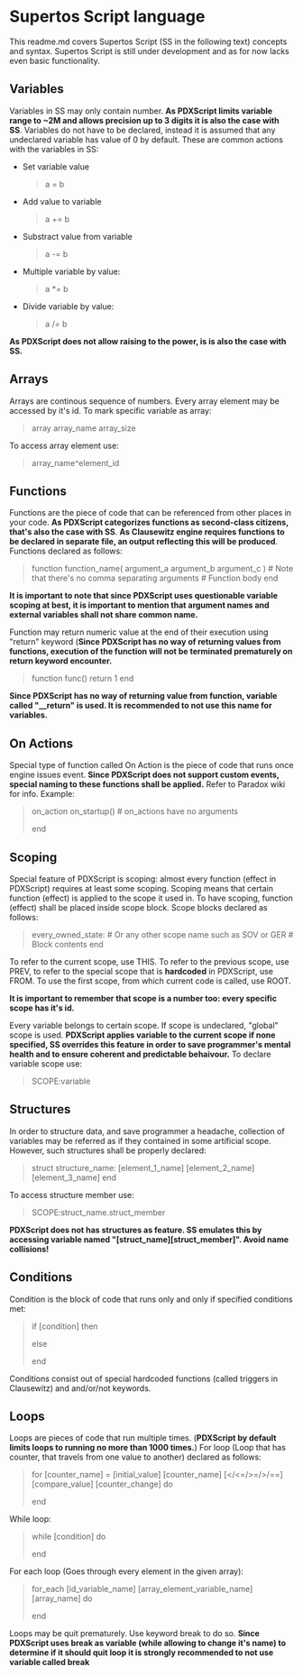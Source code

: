 # Supertos Script language
This readme.md covers Supertos Script (SS in the following text) concepts and syntax.
Supertos Script is still under development and as for now lacks even basic functionality.
## Variables
Variables in SS may only contain number. **As PDXScript limits variable range to ~2M and allows precision up to 3 digits it is also the case with SS**. Variables do not have to be declared, instead it is assumed that any undeclared variable has value of 0 by default. These are common actions with the variables in SS:

 - Set variable value
	> a = b 
- Add value to variable
	> a += b
- Substract value from variable
	> a -= b
- Multiple variable by value:
	> a *= b
- Divide variable by value:
	> a /= b

**As PDXScript does not allow raising to the power, is is also the case with SS.**

## Arrays
Arrays are continous sequence of numbers. Every array element may be accessed by it's id.
To mark specific variable as array:
> array array_name array_size

To access array element use:
> array_name^element_id

## Functions
Functions are the piece of code that can be referenced from other places in your code. **As PDXScript categorizes functions as second-class citizens, that's also the case with SS**. **As Clausewitz engine requires functions to be declared in separate file, an output reflecting this will be produced**. Functions declared as follows:
> function function_name( argument_a argument_b argument_c ) \# Note that there's no comma separating arguments
>  \# Function body
> end

**It is important to note that since PDXScript uses questionable variable scoping at best, it is important to mention that argument names and external variables shall not share common name.**

Function may return numeric value at the end of their execution using "return" keyword (**Since PDXScript has no way of returning values from functions, execution of the function will not be terminated prematurely on return keyword encounter.**

>function func()
>return 1
>end

**Since PDXScript has no way of returning value from function, variable called "__return" is used. It is recommended to not use this name for variables.**

## On Actions
Special type of function called On Action is the piece of code that runs once engine issues event. **Since PDXScript does not support custom events, special naming to these functions shall be applied.** Refer to Paradox wiki for info. Example:
> on_action on_startup() \# on_actions have no arguments
>
>end

## Scoping
Special feature of PDXScript is scoping: almost every function (effect in PDXScript) requires at least some scoping. Scoping means that certain function (effect) is applied to the scope it used in. To have scoping, function (effect) shall be placed inside scope block. Scope blocks declared as follows:
>every_owned_state: \# Or any other scope name such as SOV or GER
>  \# Block contents
> end

To refer to the current scope, use THIS. To refer to the previous scope, use PREV, to refer to the special scope that is **hardcoded** in PDXScript, use FROM. To use the first scope, from which current code is called, use ROOT.

**It is important to remember that scope is a number too: every specific scope has it's id.**

Every variable belongs to certain scope. If scope is undeclared, "global" scope is used. **PDXScript applies variable to the current scope if none specified, SS overrides this feature in order to save programmer's mental health and to ensure coherent and predictable behaivour.**
To declare variable scope use:
> SCOPE:variable

## Structures
In order to structure data, and save programmer a headache, collection of variables may be referred as if they contained in some artificial scope. However, such structures shall be properly declared:
>struct structure_name:
> [element_1_name]
> [element_2_name]
> [element_3_name]
> end

To access structure member use:
>SCOPE:struct_name.struct_member

**PDXScript does not has structures as feature. SS emulates this by accessing variable named "__[struct_name]__[struct_member]". Avoid name collisions!**

## Conditions
Condition is the block of code that runs only and only if specified conditions met:
>if [condition] then
>
>else
>
>end

Conditions consist out of special hardcoded functions (called triggers in Clausewitz) and and/or/not keywords.

## Loops
Loops are pieces of code that run multiple times. (**PDXScript by default limits loops to running no more than 1000 times.**) For loop (Loop that has counter, that travels from one value to another) declared as follows:
>for [counter_name] = [initial_value] [counter_name] [</<=/>=/>/==] [compare_value] [counter_change] do
>
>end

While loop:
>while [condition] do
>
>end

For each loop (Goes through every element in the given array):
>for_each [id_variable_name] [array_element_variable_name] [array_name] do
>
>end

Loops may be quit prematurely. Use keyword break to do so.
**Since PDXScript uses break as variable (while allowing to change it's name) to determine if it should quit loop it is strongly recommended to not use variable called break**
